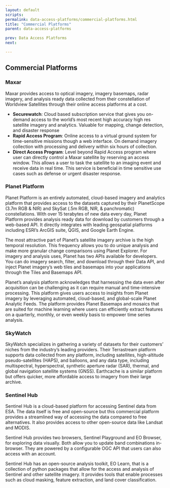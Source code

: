 ```yaml
---
layout: default
scripts:
permalink: data-access-platforms/commercial-platforms.html
title: "Commercial Platforms"
parent: data-access-platforms

prev: Data Access Platforms
next: 

---
```


## Commercial Platforms

### Maxar
Maxar provides access to optical imagery, imagery basemaps, radar imagery, and analysis ready data collected from their constellation of Worldview Satellites through their online access platforms at a cost. 

- **Securewatch**: Cloud based subscription service that gives you on-demand access to the world’s most recent high accuracy high res satellite imagery and analytics. Valuable for mapping, change detection, and disaster response 
- **Rapid Access Program**: Online access to a virtual ground system for time-sensitive missions though a web interface. On demand imagery collection with processing and delivery within six hours of collection.
- **Direct Access Program**: Level beyond Rapid Access program where user can directly control a Maxar satellite by reserving an access window. This allows a user to task the satellite to an imaging event and receive data in real time. This service is beneficial in time sensitive use cases such as defense or urgent disaster response.

### Planet Platform
Planet Platform is an entirely automated, cloud-based imagery and analytics platform that provides access to the datasets captured by their PlanetScope (3.7m RGB & NIR) and SkySat (.5m RGB, NIR, & panchromatic) constellations. With over 15 terabytes of new data every day, Planet Platform provides analysis ready data for download by customers through a web-based API. It directly integrates with leading geospatial platforms including ESRI’s ArcGIS suite, QGIS, and Google Earth Engine.  

The most attractive part of Planet’s satellite imagery archive is the high temporal resolution. This frequency allows you to do unique analysis and make more granular change comparisons using Planet Explorer.
For imagery and analysis uses, Planet has two APIs available for developers. You can do imagery search, filter, and download through their Data API, and inject Planet imagery’s web tiles and basemaps into your applications through the Tiles and Basemaps API.  

Planet’s analysis platform acknowledges that harnessing the data even after acquisition can be challenging as it can require manual and time-intensive processing. This platform gives users access to insights from Planet imagery by leveraging automated, cloud-based, and global-scale Planet Analytic Feeds. The platform provides Planet Basemaps and mosaics that are suited for machine learning where users can efficiently extract features on a quarterly, monthly, or even weekly basis to empower time series analysis.

### SkyWatch
SkyWatch specializes in gathering a variety of datasets for their customers’ niches from the industry’s leading providers. Their Terrastream platform supports data collected from any platform, including satellites, high-altitude pseudo-satellites (HAPS), and balloons, and any data type, including multispectral, hyperspectral, synthetic aperture radar (SAR), thermal, and global navigation satellite systems (GNSS). Earthcache is a similar platform but offers quicker, more affordable access to imagery from their large archive. 

### Sentinel Hub
Sentinel Hub is a cloud-based platform for accessing Sentinel data from ESA. The data itself is free and open-source but this commercial platform provides a streamlined way of accessing the data compared to free alternatives. It also provides access to other open-source data like Landsat and MODIS.  

Sentinel Hub provides two browsers, Sentinel Playground and EO Browser, for exploring data visually. Both allow you to update band combinations in-browser. They are powered by a configurable OGC API that users can also access with an account.  

Sentinel Hub has an open-source analysis toolkit, EO Learn, that is a collection of python packages that allow for the access and analysis of Sentinel and other satellite imagery. It provides tools that enable processes such as cloud masking, feature extraction, and land cover classification.
